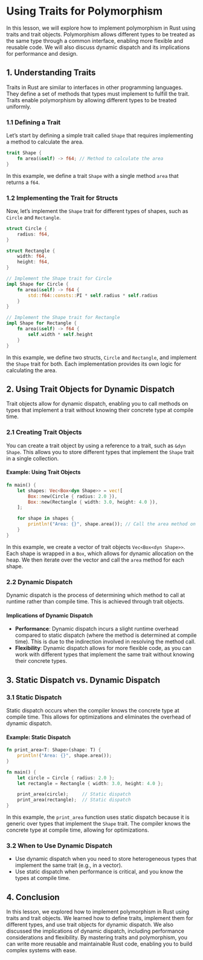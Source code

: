 # Using Traits for Polymorphism

In this lesson, we will explore how to implement polymorphism in Rust using traits and trait objects. Polymorphism allows different types to be treated as the same type through a common interface, enabling more flexible and reusable code. We will also discuss dynamic dispatch and its implications for performance and design.

## 1. Understanding Traits

Traits in Rust are similar to interfaces in other programming languages. They define a set of methods that types must implement to fulfill the trait. Traits enable polymorphism by allowing different types to be treated uniformly.

### 1.1 Defining a Trait

Let’s start by defining a simple trait called `Shape` that requires implementing a method to calculate the area.

```rust
trait Shape {
    fn area(&self) -> f64; // Method to calculate the area
}
```

In this example, we define a trait `Shape` with a single method `area` that returns a `f64`.

### 1.2 Implementing the Trait for Structs

Now, let’s implement the `Shape` trait for different types of shapes, such as `Circle` and `Rectangle`.

```rust
struct Circle {
    radius: f64,
}

struct Rectangle {
    width: f64,
    height: f64,
}

// Implement the Shape trait for Circle
impl Shape for Circle {
    fn area(&self) -> f64 {
        std::f64::consts::PI * self.radius * self.radius
    }
}

// Implement the Shape trait for Rectangle
impl Shape for Rectangle {
    fn area(&self) -> f64 {
        self.width * self.height
    }
}
```

In this example, we define two structs, `Circle` and `Rectangle`, and implement the `Shape` trait for both. Each implementation provides its own logic for calculating the area.

## 2. Using Trait Objects for Dynamic Dispatch

Trait objects allow for dynamic dispatch, enabling you to call methods on types that implement a trait without knowing their concrete type at compile time.

### 2.1 Creating Trait Objects

You can create a trait object by using a reference to a trait, such as `&dyn Shape`. This allows you to store different types that implement the `Shape` trait in a single collection.

#### Example: Using Trait Objects

```rust
fn main() {
    let shapes: Vec<Box<dyn Shape>> = vec![
        Box::new(Circle { radius: 2.0 }),
        Box::new(Rectangle { width: 3.0, height: 4.0 }),
    ];

    for shape in shapes {
        println!("Area: {}", shape.area()); // Call the area method on each shape
    }
}
```

In this example, we create a vector of trait objects `Vec<Box<dyn Shape>>`. Each shape is wrapped in a `Box`, which allows for dynamic allocation on the heap. We then iterate over the vector and call the `area` method for each shape.

### 2.2 Dynamic Dispatch

Dynamic dispatch is the process of determining which method to call at runtime rather than compile time. This is achieved through trait objects.

#### Implications of Dynamic Dispatch

- **Performance**: Dynamic dispatch incurs a slight runtime overhead compared to static dispatch (where the method is determined at compile time). This is due to the indirection involved in resolving the method call.
- **Flexibility**: Dynamic dispatch allows for more flexible code, as you can work with different types that implement the same trait without knowing their concrete types.

## 3. Static Dispatch vs. Dynamic Dispatch

### 3.1 Static Dispatch

Static dispatch occurs when the compiler knows the concrete type at compile time. This allows for optimizations and eliminates the overhead of dynamic dispatch.

#### Example: Static Dispatch

```rust
fn print_area<T: Shape>(shape: T) {
    println!("Area: {}", shape.area());
}

fn main() {
    let circle = Circle { radius: 2.0 };
    let rectangle = Rectangle { width: 3.0, height: 4.0 };

    print_area(circle);     // Static dispatch
    print_area(rectangle);  // Static dispatch
}
```

In this example, the `print_area` function uses static dispatch because it is generic over types that implement the `Shape` trait. The compiler knows the concrete type at compile time, allowing for optimizations.

### 3.2 When to Use Dynamic Dispatch

- Use dynamic dispatch when you need to store heterogeneous types that implement the same trait (e.g., in a vector).
- Use static dispatch when performance is critical, and you know the types at compile time.

## 4. Conclusion

In this lesson, we explored how to implement polymorphism in Rust using traits and trait objects. We learned how to define traits, implement them for different types, and use trait objects for dynamic dispatch. We also discussed the implications of dynamic dispatch, including performance considerations and flexibility. By mastering traits and polymorphism, you can write more reusable and maintainable Rust code, enabling you to build complex systems with ease.